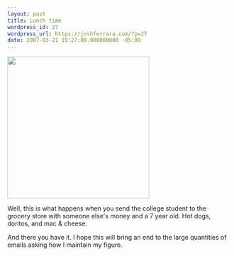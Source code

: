 ```yaml
---
layout: post
title: Lunch time
wordpress_id: 27
wordpress_url: https://joshferrara.com/?p=27
date: 2007-03-21 19:27:00.000000000 -05:00
---
```

<p class="mobile-photo"><a href="http://photos1.blogger.com/x/blogger2/1892/135664769298385/1600/z/519740/bm-image-748495.jpg"><img src="http://photos1.blogger.com/x/blogger2/1892/135664769298385/320/z/82373/bm-image-748495.jpg" width="320" /></a></p>Well, this is what happens when you send the college student to the grocery store with someone else's money and a 7 year old. Hot dogs, doritos, and mac &amp; cheese.

And there you have it. I hope this will bring an end to the large quantities of emails asking how I maintain my figure.
